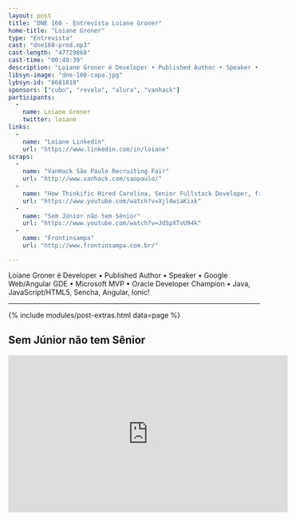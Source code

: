 ```yaml
---
layout: post
title: "DNE 160 - Entrevista Loiane Groner"
home-title: "Loiane Groner"
type: "Entrevista"
cast: "dne160-prod.mp3"
cast-length: "47729868"
cast-time: "00:49:39"
description: "Loiane Groner é Developer • Published Author • Speaker • Google Web/Angular GDE • Microsoft MVP • Oracle Developer Champion • Java, JavaScript/HTML5, Sencha, Angular, Ionic!"
libsyn-image: "dne-160-capa.jpg"
lybsyn-id: "6681818"
sponsors: ["cubo", "revelo", "alura", "vanhack"]
participants:
  -
    name: Loiane Groner
    twitter: loiane
links:
  -
    name: "Loiane Linkedin"
    url: "https://www.linkedin.com/in/loiane"
scraps:
  -
    name: "VanHack São Paulo Recruiting Fair"
    url: "http://www.vanhack.com/saopaulo/"
  -
    name: "How Thinkific Hired Carolina, Senior Fullstack Developer, from VanHack"
    url: "https://www.youtube.com/watch?v=Xjl4wiaKixk"
  -
    name: "Sem Júnior não tem Sênior"
    url: "https://www.youtube.com/watch?v=JdSpXTvU94k"
  -
    name: "Frontinsampa"
    url: "http://www.frontinsampa.com.br/"

---
```


Loiane Groner é Developer • Published Author • Speaker • Google Web/Angular GDE • Microsoft MVP • Oracle Developer Champion • Java, JavaScript/HTML5, Sencha, Angular, Ionic!

---

{% include modules/post-extras.html data=page %}

<section class="post-youtube">
  <h2 class="post-youtube-title">
    Sem Júnior não tem Sênior
  </h2>
  <div class="v-wrapper">
    <iframe class="v-iframe" width="560" height="315" src="https://www.youtube.com/embed/JdSpXTvU94k" frameborder="0" allowfullscreen></iframe>
  </div>
</section>
